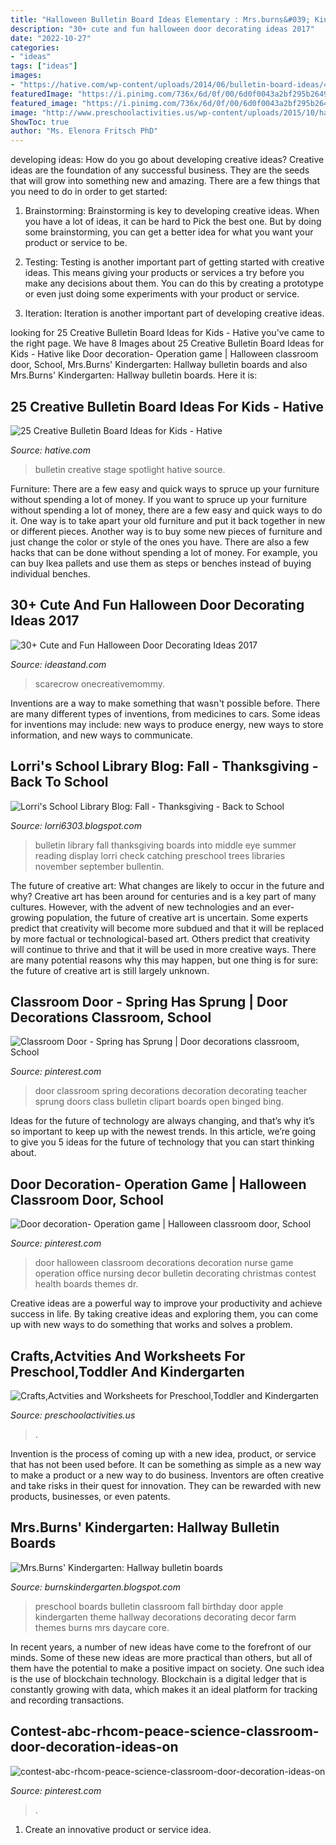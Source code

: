 ```yaml
---
title: "Halloween Bulletin Board Ideas Elementary : Mrs.burns&#039; Kindergarten: Hallway Bulletin Boards"
description: "30+ cute and fun halloween door decorating ideas 2017"
date: "2022-10-27"
categories:
- "ideas"
tags: ["ideas"]
images:
- "https://hative.com/wp-content/uploads/2014/06/bulletin-board-ideas/4-spotlight-work-on-stage-bulletin-board.jpg"
featuredImage: "https://i.pinimg.com/736x/6d/0f/00/6d0f0043a2bf295b26491369e93302d3.jpg"
featured_image: "https://i.pinimg.com/736x/6d/0f/00/6d0f0043a2bf295b26491369e93302d3.jpg"
image: "http://www.preschoolactivities.us/wp-content/uploads/2015/10/halloween-pumpkin-craft.jpg"
ShowToc: true
author: "Ms. Elenora Fritsch PhD"
---
```



developing ideas: How do you go about developing creative ideas?
Creative ideas are the foundation of any successful business. They are the seeds that will grow into something new and amazing. There are a few things that you need to do in order to get started:
1. Brainstorming: Brainstorming is key to developing creative ideas. When you have a lot of ideas, it can be hard to Pick the best one. But by doing some brainstorming, you can get a better idea for what you want your product or service to be.

2. Testing: Testing is another important part of getting started with creative ideas. This means giving your products or services a try before you make any decisions about them. You can do this by creating a prototype or even just doing some experiments with your product or service.

3. Iteration: Iteration is another important part of developing creative ideas.

	

		
looking for 25 Creative Bulletin Board Ideas for Kids - Hative you've came to the right page. We have 8 Images about 25 Creative Bulletin Board Ideas for Kids - Hative like Door decoration- Operation game | Halloween classroom door, School, Mrs.Burns&#039; Kindergarten: Hallway bulletin boards and also Mrs.Burns&#039; Kindergarten: Hallway bulletin boards. Here it is:
		
    
## 25 Creative Bulletin Board Ideas For Kids - Hative

<img loading=lazy src="https://hative.com/wp-content/uploads/2014/06/bulletin-board-ideas/4-spotlight-work-on-stage-bulletin-board.jpg" onerror="this.onerror=null;this.src='https://tse3.mm.bing.net/th?id=OIP.7aRDDQnXYg7L06z1Mz7hbAHaJ3&amp;pid=15.1';" alt="25 Creative Bulletin Board Ideas for Kids - Hative">

_Source: hative.com_

>bulletin creative stage spotlight hative source. 

	

Furniture: There are a few easy and quick ways to spruce up your furniture without spending a lot of money.
If you want to spruce up your furniture without spending a lot of money, there are a few easy and quick ways to do it. One way is to take apart your old furniture and put it back together in new or different pieces. Another way is to buy some new pieces of furniture and just change the color or style of the ones you have. There are also a few hacks that can be done without spending a lot of money. For example, you can buy Ikea pallets and use them as steps or benches instead of buying individual benches.

    
## 30+ Cute And Fun Halloween Door Decorating Ideas 2017

<img loading=lazy src="https://ideastand.com/wp-content/uploads/2016/10/halloween-door/24-halloween-door-decoration.jpg" onerror="this.onerror=null;this.src='https://tse2.mm.bing.net/th?id=OIP.ZwunUv4nO5o3HRA09oX5tgHaLH&amp;pid=15.1';" alt="30+ Cute and Fun Halloween Door Decorating Ideas 2017">

_Source: ideastand.com_

>scarecrow onecreativemommy. 

	

Inventions are a way to make something that wasn't possible before. There are many different types of inventions, from medicines to cars. Some ideas for inventions may include: new ways to produce energy, new ways to store information, and new ways to communicate.

    
## Lorri&#039;s School Library Blog: Fall - Thanksgiving - Back To School

<img loading=lazy src="http://3.bp.blogspot.com/-o53EYIFin24/UbCt7YtKShI/AAAAAAAAAKM/yFDYHjQChPU/s1600/summer-fall2010+125.JPG" onerror="this.onerror=null;this.src='https://tse1.mm.bing.net/th?id=OIP.TnlZu9HZlE0tG3yYFOnnQAHaJ4&amp;pid=15.1';" alt="Lorri&#039;s School Library Blog: Fall - Thanksgiving - Back to School">

_Source: lorri6303.blogspot.com_

>bulletin library fall thanksgiving boards into middle eye summer reading display lorri check catching preschool trees libraries november september bullentin. 

	

The future of creative art: What changes are likely to occur in the future and why?
Creative art has been around for centuries and is a key part of many cultures. However, with the advent of new technologies and an ever-growing population, the future of creative art is uncertain. Some experts predict that creativity will become more subdued and that it will be replaced by more factual or technological-based art. Others predict that creativity will continue to thrive and that it will be used in more creative ways. There are many potential reasons why this may happen, but one thing is for sure: the future of creative art is still largely unknown.

    
## Classroom Door - Spring Has Sprung | Door Decorations Classroom, School

<img loading=lazy src="https://i.pinimg.com/736x/ea/7b/35/ea7b35aed260a4b139ca6a5d0485a1ad--classroom-door-decorations-classroom-ideas.jpg" onerror="this.onerror=null;this.src='https://tse3.mm.bing.net/th?id=OIP.knfJNLj3sq6pedj0Y3b7SAHaJ4&amp;pid=15.1';" alt="Classroom Door - Spring has Sprung | Door decorations classroom, School">

_Source: pinterest.com_

>door classroom spring decorations decoration decorating teacher sprung doors class bulletin clipart boards open binged bing. 

	

Ideas for the future of technology are always changing, and that’s why it’s so important to keep up with the newest trends. In this article, we’re going to give you 5 ideas for the future of technology that you can start thinking about.

    
## Door Decoration- Operation Game | Halloween Classroom Door, School

<img loading=lazy src="https://i.pinimg.com/736x/0c/b2/4f/0cb24fc406661237b06897e2ec50270b.jpg" onerror="this.onerror=null;this.src='https://tse1.mm.bing.net/th?id=OIP.DYknqicoSAqlPY5rRc2p0wHaJ3&amp;pid=15.1';" alt="Door decoration- Operation game | Halloween classroom door, School">

_Source: pinterest.com_

>door halloween classroom decorations decoration nurse game operation office nursing decor bulletin decorating christmas contest health boards themes dr. 

	

Creative ideas are a powerful way to improve your productivity and achieve success in life. By taking creative ideas and exploring them, you can come up with new ways to do something that works and solves a problem.

    
## Crafts,Actvities And Worksheets For Preschool,Toddler And Kindergarten

<img loading=lazy src="http://www.preschoolactivities.us/wp-content/uploads/2015/10/halloween-pumpkin-craft.jpg" onerror="this.onerror=null;this.src='https://tse2.mm.bing.net/th?id=OIP.PHPe2U6yqHlysy3uRjl_JAHaJ3&amp;pid=15.1';" alt="Crafts,Actvities and Worksheets for Preschool,Toddler and Kindergarten">

_Source: preschoolactivities.us_

>. 

	

Invention is the process of coming up with a new idea, product, or service that has not been used before. It can be something as simple as a new way to make a product or a new way to do business. Inventors are often creative and take risks in their quest for innovation. They can be rewarded with new products, businesses, or even patents.

    
## Mrs.Burns&#039; Kindergarten: Hallway Bulletin Boards

<img loading=lazy src="http://2.bp.blogspot.com/_4Tv7WnAn8KA/TKaRrbtgLwI/AAAAAAAAAG0/_rGsuIW4AS4/s1600/jimmyfund10+055.JPG" onerror="this.onerror=null;this.src='https://tse1.mm.bing.net/th?id=OIP.jUrSdlpvkzJsH90u6ulKcQHaJ4&amp;pid=15.1';" alt="Mrs.Burns&#039; Kindergarten: Hallway bulletin boards">

_Source: burnskindergarten.blogspot.com_

>preschool boards bulletin classroom fall birthday door apple kindergarten theme hallway decorations decorating decor farm themes burns mrs daycare core. 

	

In recent years, a number of new ideas have come to the forefront of our minds. Some of these new ideas are more practical than others, but all of them have the potential to make a positive impact on society. One such idea is the use of blockchain technology. Blockchain is a digital ledger that is constantly growing with data, which makes it an ideal platform for tracking and recording transactions.

    
## Contest-abc-rhcom-peace-science-classroom-door-decoration-ideas-on

<img loading=lazy src="https://i.pinimg.com/736x/6d/0f/00/6d0f0043a2bf295b26491369e93302d3.jpg" onerror="this.onerror=null;this.src='https://tse1.mm.bing.net/th?id=OIP.lSNI_SJi_yJCmBxvp48MGQHaJ4&amp;pid=15.1';" alt="contest-abc-rhcom-peace-science-classroom-door-decoration-ideas-on">

_Source: pinterest.com_

>. 

	

1. Create an innovative product or service idea.

